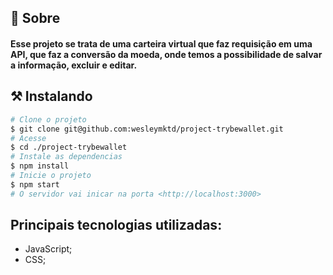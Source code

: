 ## 🧐 Sobre

<h4 align="left"> 
	Esse projeto se trata de uma carteira virtual que faz requisição em uma API, que faz a conversão da moeda, onde temos a possibilidade de salvar a informação, excluir e editar.
</h4>


## ⚒ Instalando <a name = "installing"></a>

```bash
# Clone o projeto
$ git clone git@github.com:wesleymktd/project-trybewallet.git
# Acesse
$ cd ./project-trybewallet
# Instale as dependencias
$ npm install
# Inicie o projeto
$ npm start
# O servidor vai inicar na porta <http://localhost:3000>
```
## Principais tecnologias utilizadas:
- JavaScript;
- CSS;
